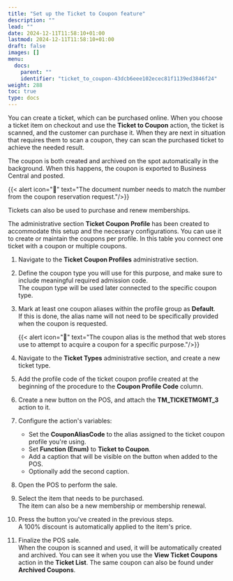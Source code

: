 ```yaml
---
title: "Set up the Ticket to Coupon feature"
description: ""
lead: ""
date: 2024-12-11T11:58:10+01:00
lastmod: 2024-12-11T11:58:10+01:00
draft: false
images: []
menu:
  docs:
    parent: ""
    identifier: "ticket_to_coupon-43dcb6eee102ecec81f1139ed3846f24"
weight: 288
toc: true
type: docs
---
```


You can create a ticket, which can be purchased online. When you choose a ticket item on checkout and use the **Ticket to Coupon** action, the ticket is scanned, and the customer can purchase it. When they are next in situation that requires them to scan a coupon, they can scan the purchased ticket to achieve the needed result. 

The coupon is both created and archived on the spot automatically in the background. When this happens, the coupon is exported to Business Central and posted. 

{{< alert icon="📝" text="The document number needs to match the number from the coupon reservation request."/>}}

Tickets can also be used to purchase and renew memberships. 

The administrative section **Ticket Coupon Profile** has been created to accommodate this setup and the necessary configurations. You can use it to create or maintain the coupons per profile. In this table you connect one ticket with a coupon or multiple coupons.

1. Navigate to the **Ticket Coupon Profiles** administrative section.     
2. Define the coupon type you will use for this purpose, and make sure to include meaningful required admission code.     
   The coupon type will be used later connected to the specific coupon type. 
3. Mark at least one coupon aliases within the profile group as **Default**.      
   If this is done, the alias name will not need to be specifically provided when the coupon is requested.       

   {{< alert icon="📝" text="The coupon alias is the method that web stores use to attempt to acquire a coupon for a specific purpose."/>}}

4. Navigate to the **Ticket Types** administrative section, and create a new ticket type. 
5. Add the profile code of the ticket coupon profile created at the beginning of the procedure to the **Coupon Profile Code** column. 
6. Create a new button on the POS, and attach the **TM_TICKETMGMT_3** action to it. 
7. Configure the action's variables:     
   - Set the **CouponAliasCode** to the alias assigned to the ticket coupon profile you're using.
   - Set **Function (Enum)** to **Ticket to Coupon**. 
   - Add a caption that will be visible on the button when added to the POS.
   - Optionally add the second caption.

8. Open the POS to perform the sale. 
9. Select the item that needs to be purchased.       
   The item can also be a new membership or membership renewal. 
10. Press the button you've created in the previous steps.      
    A 100% discount is automatically applied to the item's price. 
11. Finalize the POS sale.     
    When the coupon is scanned and used, it will be automatically created and archived. You can see it when you use the **View Ticket Coupons** action in the **Ticket List**. The same coupon can also be found under **Archived Coupons**.